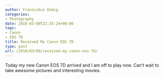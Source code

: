 ```yaml
---
author: Franziskus Domig
categories:
- Photography
date: 2010-03-09T22:35:24+00:00
tags:
- Canon
- EOS 7D
title: Received My Canon EOS 7D
type: post
url: /2010/03/09/received-my-canon-eos-7d/
---
```


Today my new Canon EOS 7D arrived and I am off to play now. Can&#8217;t wait to take awesome pictures and interesting movies.
